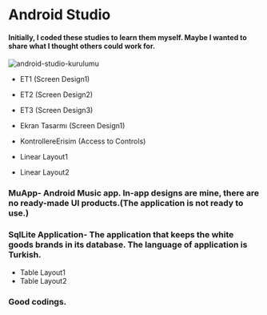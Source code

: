 # Android Studio

#### Initially, I coded these studies to learn them myself. Maybe I wanted to share what I thought others could work for.



![android-studio-kurulumu](https://user-images.githubusercontent.com/59292099/115403038-b377d800-a1f4-11eb-8759-15c15dc86289.jpg)





* ET1 (Screen Design1)
* ET2 (Screen Design2)
* ET3 (Screen Design3)

* Ekran Tasarmı (Screen Design1)

* KontrollereErisim (Access to Controls)

* Linear Layout1
* Linear Layout2

### MuApp- Android Music app. In-app designs are mine, there are no ready-made UI products.(The application is not ready to use.)

### SqlLite Application- The application that keeps the white goods brands in its database. The language of application is Turkish.

* Table Layout1
* Table Layout2 

### Good codings.
